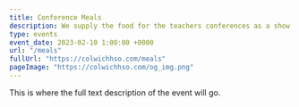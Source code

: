 ```yaml
---
title: Conference Meals
description: We supply the food for the teachers conferences as a show of appreciation.
type: events
event_date: 2023-02-10 1:00:00 +0000
url: "/meals"
fullUrl: "https://colwichhso.com/meals"
pageImage: "https://colwichhso.com/og_img.png"
---
```

This is where the full text description of the event will go.